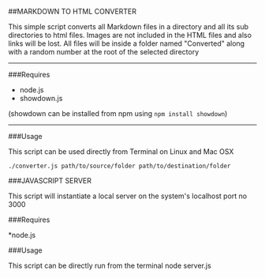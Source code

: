 ##MARKDOWN TO HTML CONVERTER

This simple script converts all Markdown files in a directory and all its sub directories to html files.
Images are not included in the HTML files and also links will be lost.
All files will be inside a folder named "Converted" along with a random number at the root of the selected directory

------

###Requires

* node.js
* showdown.js

(showdown can be installed from npm using ```npm install showdown```)

------

###Usage

This script can be used directly from Terminal on Linux and Mac OSX

```./converter.js path/to/source/folder path/to/destination/folder```


###JAVASCRIPT SERVER

This script will instantiate a local server on the system's localhost port no 3000

###Requires

*node.js

###Usage

This script can be directly run from the terminal
node server.js
